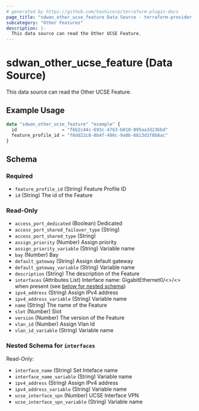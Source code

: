 ```yaml
---
# generated by https://github.com/hashicorp/terraform-plugin-docs
page_title: "sdwan_other_ucse_feature Data Source - terraform-provider-sdwan"
subcategory: "Other Features"
description: |-
  This data source can read the Other UCSE Feature.
---
```


# sdwan_other_ucse_feature (Data Source)

This data source can read the Other UCSE Feature.

## Example Usage

```terraform
data "sdwan_other_ucse_feature" "example" {
  id                 = "f6b2c44c-693c-4763-b010-895aa3d236bd"
  feature_profile_id = "f6dd22c8-0b4f-496c-9a0b-6813d1f8b8ac"
}
```

<!-- schema generated by tfplugindocs -->
## Schema

### Required

- `feature_profile_id` (String) Feature Profile ID
- `id` (String) The id of the Feature

### Read-Only

- `access_port_dedicated` (Boolean) Dedicated
- `access_port_shared_failover_type` (String)
- `access_port_shared_type` (String)
- `assign_priority` (Number) Assign priority
- `assign_priority_variable` (String) Variable name
- `bay` (Number) Bay
- `default_gateway` (String) Assign default gateway
- `default_gateway_variable` (String) Variable name
- `description` (String) The description of the Feature
- `interfaces` (Attributes List) Interface name: GigabitEthernet0/<>/<> when present (see [below for nested schema](#nestedatt--interfaces))
- `ipv4_address` (String) Assign IPv4 address
- `ipv4_address_variable` (String) Variable name
- `name` (String) The name of the Feature
- `slot` (Number) Slot
- `version` (Number) The version of the Feature
- `vlan_id` (Number) Assign Vlan Id
- `vlan_id_variable` (String) Variable name

<a id="nestedatt--interfaces"></a>
### Nested Schema for `interfaces`

Read-Only:

- `interface_name` (String) Set Inteface name
- `interface_name_variable` (String) Variable name
- `ipv4_address` (String) Assign IPv4 address
- `ipv4_address_variable` (String) Variable name
- `ucse_interface_vpn` (Number) UCSE Interface VPN
- `ucse_interface_vpn_variable` (String) Variable name
